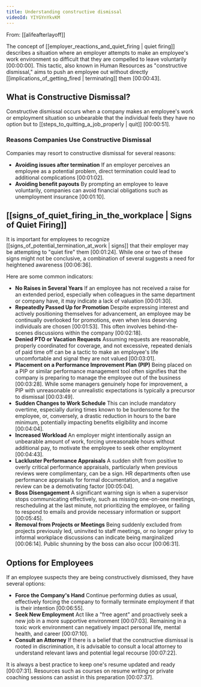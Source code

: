```yaml
---
title: Understanding constructive dismissal
videoId: YIYGYnYkvKM
---
```


From: [[alifeafterlayoff]] <br/> 

The concept of [[employer_reactions_and_quiet_firing | quiet firing]] describes a situation where an employer attempts to make an employee's work environment so difficult that they are compelled to leave voluntarily <a class="yt-timestamp" data-t="00:00:00">[00:00:00]</a>. This tactic, also known in Human Resources as "constructive dismissal," aims to push an employee out without directly [[implications_of_getting_fired | terminating]] them <a class="yt-timestamp" data-t="00:00:43">[00:00:43]</a>.

## What is Constructive Dismissal?

Constructive dismissal occurs when a company makes an employee's work or employment situation so unbearable that the individual feels they have no option but to [[steps_to_quitting_a_job_properly | quit]] <a class="yt-timestamp" data-t="00:00:51">[00:00:51]</a>.

### Reasons Companies Use Constructive Dismissal
Companies may resort to constructive dismissal for several reasons:
*   **Avoiding issues after termination** If an employer perceives an employee as a potential problem, direct termination could lead to additional complications <a class="yt-timestamp" data-t="00:01:02">[00:01:02]</a>.
*   **Avoiding benefit payouts** By prompting an employee to leave voluntarily, companies can avoid financial obligations such as unemployment insurance <a class="yt-timestamp" data-t="00:01:10">[00:01:10]</a>.

## [[signs_of_quiet_firing_in_the_workplace | Signs of Quiet Firing]]

It is important for employees to recognize [[signs_of_potential_termination_at_work | signs]] that their employer may be attempting to "quiet fire" them <a class="yt-timestamp" data-t="00:01:24">[00:01:24]</a>. While one or two of these signs might not be conclusive, a combination of several suggests a need for heightened awareness <a class="yt-timestamp" data-t="00:06:36">[00:06:36]</a>.

Here are some common indicators:

*   **No Raises in Several Years** If an employee has not received a raise for an extended period, especially when colleagues in the same department or company have, it may indicate a lack of valuation <a class="yt-timestamp" data-t="00:01:30">[00:01:30]</a>.
*   **Repeatedly Passed Up for Promotion** Despite expressing interest and actively positioning themselves for advancement, an employee may be continually overlooked for promotions, even when less deserving individuals are chosen <a class="yt-timestamp" data-t="00:01:53">[00:01:53]</a>. This often involves behind-the-scenes discussions within the company <a class="yt-timestamp" data-t="00:02:18">[00:02:18]</a>.
*   **Denied PTO or Vacation Requests** Assuming requests are reasonable, properly coordinated for coverage, and not excessive, repeated denials of paid time off can be a tactic to make an employee's life uncomfortable and signal they are not valued <a class="yt-timestamp" data-t="00:03:01">[00:03:01]</a>.
*   **Placement on a Performance Improvement Plan (PIP)** Being placed on a PIP or similar performance management tool often signifies that the company is preparing to manage the employee out of the business <a class="yt-timestamp" data-t="00:03:28">[00:03:28]</a>. While some managers genuinely hope for improvement, a PIP with unreasonable or unrealistic expectations is typically a precursor to dismissal <a class="yt-timestamp" data-t="00:03:49">[00:03:49]</a>.
*   **Sudden Changes to Work Schedule** This can include mandatory overtime, especially during times known to be burdensome for the employee, or, conversely, a drastic reduction in hours to the bare minimum, potentially impacting benefits eligibility and income <a class="yt-timestamp" data-t="00:04:04">[00:04:04]</a>.
*   **Increased Workload** An employer might intentionally assign an unbearable amount of work, forcing unreasonable hours without additional pay, to motivate the employee to seek other employment <a class="yt-timestamp" data-t="00:04:43">[00:04:43]</a>.
*   **Lackluster Performance Appraisals** A sudden shift from positive to overly critical performance appraisals, particularly when previous reviews were complimentary, can be a sign. HR departments often use performance appraisals for formal documentation, and a negative review can be a demotivating factor <a class="yt-timestamp" data-t="00:05:04">[00:05:04]</a>.
*   **Boss Disengagement** A significant warning sign is when a supervisor stops communicating effectively, such as missing one-on-one meetings, rescheduling at the last minute, not prioritizing the employee, or failing to respond to emails and provide necessary information or support <a class="yt-timestamp" data-t="00:05:45">[00:05:45]</a>.
*   **Removal from Projects or Meetings** Being suddenly excluded from projects previously led, uninvited to staff meetings, or no longer privy to informal workplace discussions can indicate being marginalized <a class="yt-timestamp" data-t="00:06:14">[00:06:14]</a>. Public shunning by the boss can also occur <a class="yt-timestamp" data-t="00:06:31">[00:06:31]</a>.

## Options for Employees

If an employee suspects they are being constructively dismissed, they have several options:

*   **Force the Company's Hand** Continue performing duties as usual, effectively forcing the company to formally terminate employment if that is their intention <a class="yt-timestamp" data-t="00:06:55">[00:06:55]</a>.
*   **Seek New Employment** Act like a "free agent" and proactively seek a new job in a more supportive environment <a class="yt-timestamp" data-t="00:07:03">[00:07:03]</a>. Remaining in a toxic work environment can negatively impact personal life, mental health, and career <a class="yt-timestamp" data-t="00:07:10">[00:07:10]</a>.
*   **Consult an Attorney** If there is a belief that the constructive dismissal is rooted in discrimination, it is advisable to consult a local attorney to understand relevant laws and potential legal recourse <a class="yt-timestamp" data-t="00:07:22">[00:07:22]</a>.

It is always a best practice to keep one's resume updated and ready <a class="yt-timestamp" data-t="00:07:31">[00:07:31]</a>. Resources such as courses on resume writing or private coaching sessions can assist in this preparation <a class="yt-timestamp" data-t="00:07:37">[00:07:37]</a>.